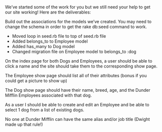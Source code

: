 
We’ve started some of the work for you but we still need your help to get our site working! Here are the deliverables:

Build out the associations for the models we’ve created. You may need to change the schema in order to get the rake db:seed command to work.
- Moved loop in seed.rb file to top of seed.rb file
- Added belongs_to to Employee model
- Added has_many to Dog model
- Changed migration file on Employee model to belongs_to :dog 

On the index page for both Dogs and Employees, a user should be able to click a name and the site should take them to the corresponding show page.

The Employee show page should list all of their attributes (bonus if you could get a picture to show up)

The Dog show page should have their name, breed, age, and the Dunder Mifflin Employees associated with that dog.

As a user I should be able to create and edit an Employee and be able to select 1 dog from a list of existing dogs.

No one at Dunder Mifflin can have the same alias and/or job title (Dwight made up that rule!)
